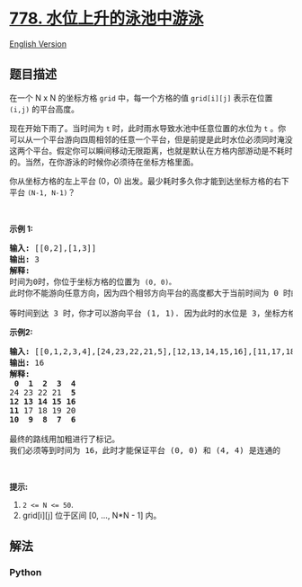 # [778. 水位上升的泳池中游泳](https://leetcode-cn.com/problems/swim-in-rising-water)

[English Version](/leetcode/0700-0799/0778.Swim%20in%20Rising%20Water/README_EN.md)

## 题目描述

<!-- 这里写题目描述 -->

<p>在一个 N x N 的坐标方格&nbsp;<code>grid</code> 中，每一个方格的值 <code>grid[i][j]</code> 表示在位置 <code>(i,j)</code> 的平台高度。</p>

<p>现在开始下雨了。当时间为&nbsp;<code>t</code>&nbsp;时，此时雨水导致水池中任意位置的水位为&nbsp;<code>t</code>&nbsp;。你可以从一个平台游向四周相邻的任意一个平台，但是前提是此时水位必须同时淹没这两个平台。假定你可以瞬间移动无限距离，也就是默认在方格内部游动是不耗时的。当然，在你游泳的时候你必须待在坐标方格里面。</p>

<p>你从坐标方格的左上平台 (0，0) 出发。最少耗时多久你才能到达坐标方格的右下平台&nbsp;<code>(N-1, N-1)</code>？</p>

<p>&nbsp;</p>

<p><strong>示例 1:</strong></p>

<pre><strong>输入:</strong> [[0,2],[1,3]]
<strong>输出:</strong> 3
<strong>解释:</strong>
时间为0时，你位于坐标方格的位置为 <code>(0, 0)。</code>
此时你不能游向任意方向，因为四个相邻方向平台的高度都大于当前时间为 0 时的水位。

等时间到达 3 时，你才可以游向平台 (1, 1). 因为此时的水位是 3，坐标方格中的平台没有比水位 3 更高的，所以你可以游向坐标方格中的任意位置
</pre>

<p><strong>示例2:</strong></p>

<pre><strong>输入:</strong> [[0,1,2,3,4],[24,23,22,21,5],[12,13,14,15,16],[11,17,18,19,20],[10,9,8,7,6]]
<strong>输出:</strong> 16
<strong>解释:</strong>
<strong> 0  1  2  3  4</strong>
24 23 22 21  <strong>5</strong>
<strong>12 13 14 15 16</strong>
<strong>11</strong> 17 18 19 20
<strong>10  9  8  7  6</strong>

最终的路线用加粗进行了标记。
我们必须等到时间为 16，此时才能保证平台 (0, 0) 和 (4, 4) 是连通的
</pre>

<p>&nbsp;</p>

<p><strong>提示:</strong></p>

<ol>
	<li><code>2 &lt;= N &lt;= 50</code>.</li>
	<li>grid[i][j] 位于区间 [0, ..., N*N - 1] 内。</li>
</ol>


## 解法

<!-- 这里可写通用的实现逻辑 -->

<!-- tabs:start -->

### **Python**

<!-- 这里可写当前语言的特殊实现逻辑 -->

```python

```

<!-- tabs:end -->
